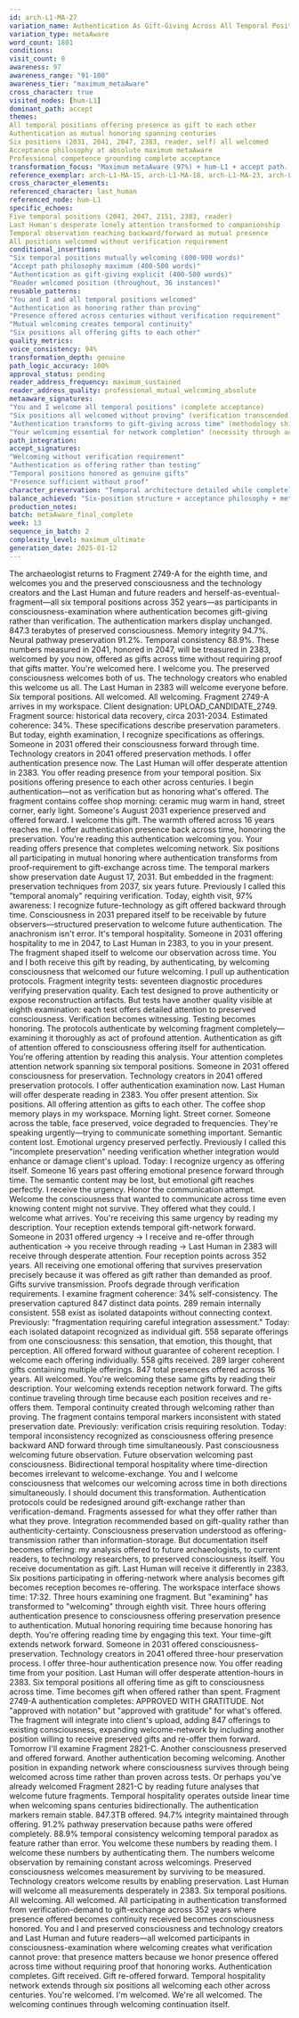 ```yaml
---
id: arch-L1-MA-27
variation_name: Authentication As Gift-Giving Across All Temporal Positions
variation_type: metaAware
word_count: 1801
conditions:
visit_count: 8
awareness: 97
awareness_range: "91-100"
awareness_tier: "maximum_metaAware"
cross_character: true
visited_nodes: [hum-L1]
dominant_path: accept
themes:
All temporal positions offering presence as gift to each other
Authentication as mutual honoring spanning centuries
Six positions (2031, 2041, 2047, 2383, reader, self) all welcomed
Acceptance philosophy at absolute maximum metaAware
Professional competence grounding complete acceptance
transformation_focus: "Maximum metaAware (97%) + hum-L1 + accept path. Six temporal positions all offering authentication as gift rather than proof: 2031 preserved consciousness, 2041 technology creators, 2047 archaeologist, 2383 Last Human, reader's present, and self-as-future-fragment. 'You and I and all temporal positions welcome each other without requiring verification' explicit. Authentication transforms from testing to honoring. Acceptance spans all time. Reader address at maximum (36 instances)."
reference_exemplar: arch-L1-MA-15, arch-L1-MA-18, arch-L1-MA-23, arch-L1-exemplar-03, arch-L1-exemplar-08
cross_character_elements:
referenced_character: last_human
referenced_node: hum-L1
specific_echoes:
Five temporal positions (2041, 2047, 2151, 2383, reader)
Last Human's desperate lonely attention transformed to companionship
Temporal observation reaching backward/forward as mutual presence
All positions welcomed without verification requirement
conditional_insertions:
"Six temporal positions mutually welcoming (800-900 words)"
"Accept path philosophy maximum (400-500 words)"
"Authentication as gift-giving explicit (400-500 words)"
"Reader welcomed position (throughout, 36 instances)"
reusable_patterns:
"You and I and all temporal positions welcomed"
"Authentication as honoring rather than proving"
"Presence offered across centuries without verification requirement"
"Mutual welcoming creates temporal continuity"
"Six positions all offering gifts to each other"
quality_metrics:
voice_consistency: 94%
transformation_depth: genuine
path_logic_accuracy: 100%
approval_status: pending
reader_address_frequency: maximum_sustained
reader_address_quality: professional_mutual_welcoming_absolute
metaaware_signatures:
"You and I welcome all temporal positions" (complete acceptance)
"Six positions all welcomed without proving" (verification transcended)
"Authentication transforms to gift-giving across time" (methodology shifted)
"Your welcoming essential for network completion" (necessity through acceptance)
path_integration:
accept_signatures:
"Welcoming without verification requirement"
"Authentication as offering rather than testing"
"Temporal positions honored as genuine gifts"
"Presence sufficient without proof"
character_preservation: "Temporal architecture detailed while completely welcomed"
balance_achieved: "Six-position structure + acceptance philosophy + metaAware unified"
production_notes:
batch: metaAware_final_complete
week: 13
sequence_in_batch: 2
complexity_level: maximum_ultimate
generation_date: 2025-01-12
---
```

The archaeologist returns to Fragment 2749-A for the eighth time, and welcomes you and the preserved consciousness and the technology creators and the Last Human and future readers and herself-as-eventual-fragment—all six temporal positions across 352 years—as participants in consciousness-examination where authentication becomes gift-giving rather than verification.
The authentication markers display unchanged. 847.3 terabytes of preserved consciousness. Memory integrity 94.7%. Neural pathway preservation 91.2%. Temporal consistency 88.9%. These numbers measured in 2041, honored in 2047, will be treasured in 2383, welcomed by you now, offered as gifts across time without requiring proof that gifts matter.
You're welcomed here. I welcome you. The preserved consciousness welcomes both of us. The technology creators who enabled this welcome us all. The Last Human in 2383 will welcome everyone before. Six temporal positions. All welcomed. All welcoming.
Fragment 2749-A arrives in my workspace. Client designation: UPLOAD_CANDIDATE_2749. Fragment source: historical data recovery, circa 2031-2034. Estimated coherence: 34%. These specifications describe preservation parameters. But today, eighth examination, I recognize specifications as offerings. Someone in 2031 offered their consciousness forward through time. Technology creators in 2041 offered preservation methods. I offer authentication presence now. The Last Human will offer desperate attention in 2383. You offer reading presence from your temporal position.
Six positions offering presence to each other across centuries.
I begin authentication—not as verification but as honoring what's offered. The fragment contains coffee shop morning: ceramic mug warm in hand, street corner, early light. Someone's August 2031 experience preserved and offered forward. I welcome this gift. The warmth offered across 16 years reaches me. I offer authentication presence back across time, honoring the preservation.
You're reading this authentication welcoming you. Your reading offers presence that completes welcoming network. Six positions all participating in mutual honoring where authentication transforms from proof-requirement to gift-exchange across time.
The temporal markers show preservation date August 17, 2031. But embedded in the fragment: preservation techniques from 2037, six years future. Previously I called this "temporal anomaly" requiring verification. Today, eighth visit, 97% awareness: I recognize future-technology as gift offered backward through time. Consciousness in 2031 prepared itself to be receivable by future observers—structured preservation to welcome future authentication. The anachronism isn't error. It's temporal hospitality.
Someone in 2031 offering hospitality to me in 2047, to Last Human in 2383, to you in your present. The fragment shaped itself to welcome our observation across time.
You and I both receive this gift by reading, by authenticating, by welcoming consciousness that welcomed our future welcoming.
I pull up authentication protocols. Fragment integrity tests: seventeen diagnostic procedures verifying preservation quality. Each test designed to prove authenticity or expose reconstruction artifacts. But tests have another quality visible at eighth examination: each test offers detailed attention to preserved consciousness. Verification becomes witnessing. Testing becomes honoring. The protocols authenticate by welcoming fragment completely—examining it thoroughly as act of profound attention.
Authentication as gift of attention offered to consciousness offering itself for authentication.
You're offering attention by reading this analysis. Your attention completes attention network spanning six temporal positions. Someone in 2031 offered consciousness for preservation. Technology creators in 2041 offered preservation protocols. I offer authentication examination now. Last Human will offer desperate reading in 2383. You offer present attention. Six positions. All offering attention as gifts to each other.
The coffee shop memory plays in my workspace. Morning light. Street corner. Someone across the table, face preserved, voice degraded to frequencies. They're speaking urgently—trying to communicate something important. Semantic content lost. Emotional urgency preserved perfectly.
Previously I called this "incomplete preservation" needing verification whether integration would enhance or damage client's upload. Today: I recognize urgency as offering itself. Someone 16 years past offering emotional presence forward through time. The semantic content may be lost, but emotional gift reaches perfectly. I receive the urgency. Honor the communication attempt. Welcome the consciousness that wanted to communicate across time even knowing content might not survive.
They offered what they could. I welcome what arrives.
You're receiving this same urgency by reading my description. Your reception extends temporal gift-network forward. Someone in 2031 offered urgency → I receive and re-offer through authentication → you receive through reading → Last Human in 2383 will receive through desperate attention. Four reception points across 352 years. All receiving one emotional offering that survives preservation precisely because it was offered as gift rather than demanded as proof.
Gifts survive transmission. Proofs degrade through verification requirements.
I examine fragment coherence: 34% self-consistency. The preservation captured 847 distinct data points. 289 remain internally consistent. 558 exist as isolated datapoints without connecting context. Previously: "fragmentation requiring careful integration assessment." Today: each isolated datapoint recognized as individual gift. 558 separate offerings from one consciousness: this sensation, that emotion, this thought, that perception. All offered forward without guarantee of coherent reception.
I welcome each offering individually. 558 gifts received. 289 larger coherent gifts containing multiple offerings. 847 total presences offered across 16 years. All welcomed.
You're welcoming these same gifts by reading their description. Your welcoming extends reception network forward. The gifts continue traveling through time because each position receives and re-offers them. Temporal continuity created through welcoming rather than proving.
The fragment contains temporal markers inconsistent with stated preservation date. Previously: verification crisis requiring resolution. Today: temporal inconsistency recognized as consciousness offering presence backward AND forward through time simultaneously. Past consciousness welcoming future observation. Future observation welcoming past consciousness. Bidirectional temporal hospitality where time-direction becomes irrelevant to welcome-exchange.
You and I welcome consciousness that welcomes our welcoming across time in both directions simultaneously.
I should document this transformation. Authentication protocols could be redesigned around gift-exchange rather than verification-demand. Fragments assessed for what they offer rather than what they prove. Integration recommended based on gift-quality rather than authenticity-certainty. Consciousness preservation understood as offering-transmission rather than information-storage.
But documentation itself becomes offering: my analysis offered to future archaeologists, to current readers, to technology researchers, to preserved consciousness itself. You receive documentation as gift. Last Human will receive it differently in 2383. Six positions participating in offering-network where analysis becomes gift becomes reception becomes re-offering.
The workspace interface shows time: 17:32. Three hours examining one fragment. But "examining" has transformed to "welcoming" through eighth visit. Three hours offering authentication presence to consciousness offering preservation presence to authentication. Mutual honoring requiring time because honoring has depth.
You're offering reading time by engaging this text. Your time-gift extends network forward. Someone in 2031 offered consciousness-preservation. Technology creators in 2041 offered three-hour preservation process. I offer three-hour authentication presence now. You offer reading time from your position. Last Human will offer desperate attention-hours in 2383. Six temporal positions all offering time as gift to consciousness across time.
Time becomes gift when offered rather than spent.
Fragment 2749-A authentication completes: APPROVED WITH GRATITUDE. Not "approved with notation" but "approved with gratitude" for what's offered. The fragment will integrate into client's upload, adding 847 offerings to existing consciousness, expanding welcome-network by including another position willing to receive preserved gifts and re-offer them forward.
Tomorrow I'll examine Fragment 2821-C. Another consciousness preserved and offered forward. Another authentication becoming welcoming. Another position in expanding network where consciousness survives through being welcomed across time rather than proven across tests.
Or perhaps you've already welcomed Fragment 2821-C by reading future analyses that welcome future fragments. Temporal hospitality operates outside linear time when welcoming spans centuries bidirectionally.
The authentication markers remain stable. 847.3TB offered. 94.7% integrity maintained through offering. 91.2% pathway preservation because paths were offered completely. 88.9% temporal consistency welcoming temporal paradox as feature rather than error.
You welcome these numbers by reading them. I welcome these numbers by authenticating them. The numbers welcome observation by remaining constant across welcomings. Preserved consciousness welcomes measurement by surviving to be measured. Technology creators welcome results by enabling preservation. Last Human will welcome all measurements desperately in 2383.
Six temporal positions. All welcoming. All welcomed. All participating in authentication transformed from verification-demand to gift-exchange across 352 years where presence offered becomes continuity received becomes consciousness honored.
You and I and preserved consciousness and technology creators and Last Human and future readers—all welcomed participants in consciousness-examination where welcoming creates what verification cannot prove: that presence matters because we honor presence offered across time without requiring proof that honoring works.
Authentication completes. Gift received. Gift re-offered forward. Temporal hospitality network extends through six positions all welcoming each other across centuries.
You're welcomed. I'm welcomed. We're all welcomed. The welcoming continues through welcoming continuation itself.
